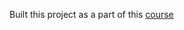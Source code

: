 Built this project as a part of this [course](https://www.coursera.org/learn/deploy-ai-app-with-cloudflare)
 
